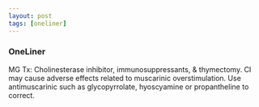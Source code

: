 ```yaml
---
layout: post
tags: [oneliner]
---
```



### OneLiner

MG Tx: Cholinesterase inhibitor, immunosuppressants, & thymectomy. CI may cause adverse effects related to muscarinic overstimulation. Use antimuscarinic such as glycopyrrolate, hyoscyamine or propantheline to correct.
